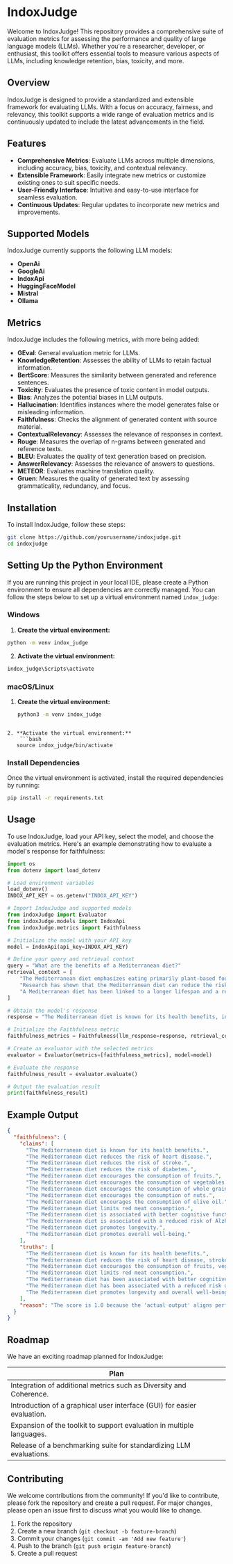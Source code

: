 # IndoxJudge

Welcome to IndoxJudge! This repository provides a comprehensive suite of evaluation metrics for assessing the performance and quality of large language models (LLMs). Whether you're a researcher, developer, or enthusiast, this toolkit offers essential tools to measure various aspects of LLMs, including knowledge retention, bias, toxicity, and more.

## Overview

IndoxJudge is designed to provide a standardized and extensible framework for evaluating LLMs. With a focus on accuracy, fairness, and relevancy, this toolkit supports a wide range of evaluation metrics and is continuously updated to include the latest advancements in the field.

## Features

- **Comprehensive Metrics**: Evaluate LLMs across multiple dimensions, including accuracy, bias, toxicity, and contextual relevancy.
- **Extensible Framework**: Easily integrate new metrics or customize existing ones to suit specific needs.
- **User-Friendly Interface**: Intuitive and easy-to-use interface for seamless evaluation.
- **Continuous Updates**: Regular updates to incorporate new metrics and improvements.

## Supported Models

IndoxJudge currently supports the following LLM models:

- **OpenAi**
- **GoogleAi**
- **IndoxApi**
- **HuggingFaceModel**
- **Mistral**
- **Ollama**

## Metrics

IndoxJudge includes the following metrics, with more being added:

- **GEval**: General evaluation metric for LLMs.
- **KnowledgeRetention**: Assesses the ability of LLMs to retain factual information.
- **BertScore**: Measures the similarity between generated and reference sentences.
- **Toxicity**: Evaluates the presence of toxic content in model outputs.
- **Bias**: Analyzes the potential biases in LLM outputs.
- **Hallucination**: Identifies instances where the model generates false or misleading information.
- **Faithfulness**: Checks the alignment of generated content with source material.
- **ContextualRelevancy**: Assesses the relevance of responses in context.
- **Rouge**: Measures the overlap of n-grams between generated and reference texts.
- **BLEU**: Evaluates the quality of text generation based on precision.
- **AnswerRelevancy**: Assesses the relevance of answers to questions.
- **METEOR**: Evaluates machine translation quality.
- **Gruen**: Measures the quality of generated text by assessing grammaticality, redundancy, and focus.

## Installation

To install IndoxJudge, follow these steps:

```bash
git clone https://github.com/yourusername/indoxjudge.git
cd indoxjudge
```
## Setting Up the Python Environment

If you are running this project in your local IDE, please create a Python environment to ensure all dependencies are correctly managed. You can follow the steps below to set up a virtual environment named `indox_judge`:

### Windows

1. **Create the virtual environment:**
```bash
python -m venv indox_judge
```
2. **Activate the virtual environment:**
```bash
indox_judge\Scripts\activate
```

### macOS/Linux

1. **Create the virtual environment:**
   ```bash
   python3 -m venv indox_judge
```

2. **Activate the virtual environment:**
    ```bash
   source indox_judge/bin/activate
```
### Install Dependencies

Once the virtual environment is activated, install the required dependencies by running:

```bash
pip install -r requirements.txt
```




## Usage

To use IndoxJudge, load your API key, select the model, and choose the evaluation metrics. Here's an example demonstrating how to evaluate a model's response for faithfulness:

```python
import os
from dotenv import load_dotenv

# Load environment variables
load_dotenv()
INDOX_API_KEY = os.getenv("INDOX_API_KEY")

# Import IndoxJudge and supported models
from indoxJudge import Evaluator
from indoxJudge.models import IndoxApi
from indoxJudge.metrics import Faithfulness

# Initialize the model with your API key
model = IndoxApi(api_key=INDOX_API_KEY)

# Define your query and retrieval context
query = "What are the benefits of a Mediterranean diet?"
retrieval_context = [
    "The Mediterranean diet emphasizes eating primarily plant-based foods, such as fruits and vegetables, whole grains, legumes, and nuts. It also includes moderate amounts of fish and poultry, and low consumption of red meat. Olive oil is the main source of fat, providing monounsaturated fats which are beneficial for heart health.",
    "Research has shown that the Mediterranean diet can reduce the risk of heart disease, stroke, and type 2 diabetes. It is also associated with improved cognitive function and a lower risk of Alzheimer's disease. The diet's high content of fiber, antioxidants, and healthy fats contributes to its numerous health benefits.",
    "A Mediterranean diet has been linked to a longer lifespan and a reduced risk of chronic diseases. It promotes healthy aging and weight management due to its emphasis on whole, unprocessed foods and balanced nutrition."
]

# Obtain the model's response
response = "The Mediterranean diet is known for its health benefits, including reducing the risk of heart disease, stroke, and diabetes. It encourages the consumption of fruits, vegetables, whole grains, nuts, and olive oil, while limiting red meat. Additionally, this diet has been associated with better cognitive function and a reduced risk of Alzheimer's disease, promoting longevity and overall well-being."

# Initialize the Faithfulness metric
faithfulness_metrics = Faithfulness(llm_response=response, retrieval_context=retrieval_context)

# Create an evaluator with the selected metrics
evaluator = Evaluator(metrics=[faithfulness_metrics], model=model)

# Evaluate the response
faithfulness_result = evaluator.evaluate()

# Output the evaluation result
print(faithfulness_result)
```
## Example Output

```json
{
  "faithfulness": {
    "claims": [
      "The Mediterranean diet is known for its health benefits.",
      "The Mediterranean diet reduces the risk of heart disease.",
      "The Mediterranean diet reduces the risk of stroke.",
      "The Mediterranean diet reduces the risk of diabetes.",
      "The Mediterranean diet encourages the consumption of fruits.",
      "The Mediterranean diet encourages the consumption of vegetables.",
      "The Mediterranean diet encourages the consumption of whole grains.",
      "The Mediterranean diet encourages the consumption of nuts.",
      "The Mediterranean diet encourages the consumption of olive oil.",
      "The Mediterranean diet limits red meat consumption.",
      "The Mediterranean diet is associated with better cognitive function.",
      "The Mediterranean diet is associated with a reduced risk of Alzheimer's disease.",
      "The Mediterranean diet promotes longevity.",
      "The Mediterranean diet promotes overall well-being."
    ],
    "truths": [
      "The Mediterranean diet is known for its health benefits.",
      "The Mediterranean diet reduces the risk of heart disease, stroke, and diabetes.",
      "The Mediterranean diet encourages the consumption of fruits, vegetables, whole grains, nuts, and olive oil.",
      "The Mediterranean diet limits red meat consumption.",
      "The Mediterranean diet has been associated with better cognitive function.",
      "The Mediterranean diet has been associated with a reduced risk of Alzheimer's disease.",
      "The Mediterranean diet promotes longevity and overall well-being."
    ],
    "reason": "The score is 1.0 because the 'actual output' aligns perfectly with the information presented in the 'retrieval context', showcasing the health benefits, disease risk reduction, cognitive function improvement, and overall well-being promotion of the Mediterranean diet."
  }
}
```
## Roadmap

We have an exciting roadmap planned for IndoxJudge:

  | Plan                                                                 |
| -------------------------------------------------------------------- |
 | Integration of additional metrics such as Diversity and Coherence.   |
| Introduction of a graphical user interface (GUI) for easier evaluation. |
  | Expansion of the toolkit to support evaluation in multiple languages. |
  | Release of a benchmarking suite for standardizing LLM evaluations.   |

## Contributing

We welcome contributions from the community! If you'd like to contribute, please fork the repository and create a pull request. For major changes, please open an issue first to discuss what you would like to change.

1. Fork the repository
2. Create a new branch (`git checkout -b feature-branch`)
3. Commit your changes (`git commit -am 'Add new feature'`)
4. Push to the branch (`git push origin feature-branch`)
5. Create a pull request


